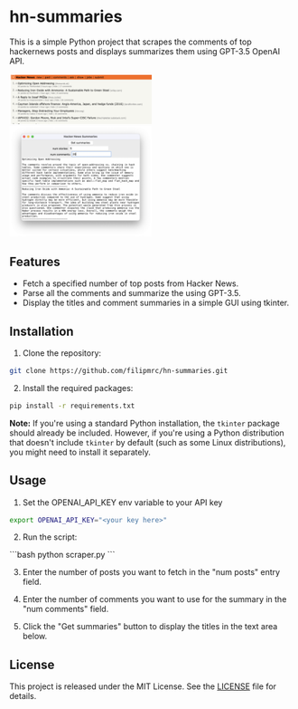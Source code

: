 # hn-summaries

This is a simple Python project that scrapes the comments of top hackernews posts and displays summarizes them using GPT-3.5 OpenAI API.

<img src="screenshots/s2.png" width=50% height=50%>
<img src="screenshots/s1.png" width=50% height=50%>


## Features

- Fetch a specified number of top posts from Hacker News.
- Parse all the comments and summarize the using GPT-3.5.
- Display the titles and comment summaries in a simple GUI using tkinter.

## Installation

1. Clone the repository:

```bash
git clone https://github.com/filipmrc/hn-summaries.git
```

2. Install the required packages:

```bash
pip install -r requirements.txt
```

**Note:** If you're using a standard Python installation, the `tkinter` package should already be included. However, if you're using a Python distribution that doesn't include `tkinter` by default (such as some Linux distributions), you might need to install it separately.

## Usage
1. Set the OPENAI_API_KEY env variable to your API key

```bash
export OPENAI_API_KEY="<your key here>"
```

2. Run the script:

\```bash
python scraper.py
\```

3. Enter the number of posts you want to fetch in the "num posts" entry field. 

4. Enter the number of comments you want to use for the summary in the "num comments" field.

5. Click the "Get summaries" button to display the titles in the text area below.

## License

This project is released under the MIT License. See the [LICENSE](LICENSE.txt) file for details.

